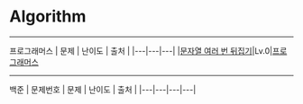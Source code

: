 # Algorithm
***
프로그래머스
| 문제 | 난이도 | 출처 |
|---|---|---|
|[문자열 여러 번 뒤집기](https://github.com/LeeJJ07/Algorithm/blob/main/Programmers/Lv.0/%EB%AC%B8%EC%9E%90%EC%97%B4%20%EC%97%AC%EB%9F%AC%EB%B2%88%20%EB%92%A4%EC%A7%91%EA%B8%B0.java)|Lv.0|[프로그래머스](https://school.programmers.co.kr/learn/courses/30/lessons/181913)
***
백준
| 문제번호 | 문제 | 난이도 | 출처 |
|---|---|---|---|
